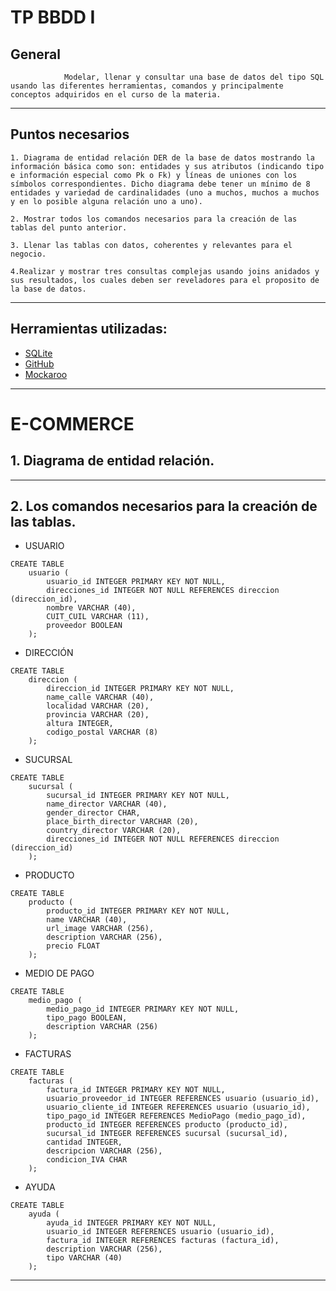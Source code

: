 # TP BBDD I

## General
```
            Modelar, llenar y consultar una base de datos del tipo SQL usando las diferentes herramientas, comandos y principalmente conceptos adquiridos en el curso de la materia.
```
---
## Puntos necesarios
```
1. Diagrama de entidad relación DER de la base de datos mostrando la información básica como son: entidades y sus atributos (indicando tipo e información especial como Pk o Fk) y líneas de uniones con los símbolos correspondientes. Dicho diagrama debe tener un mínimo de 8 entidades y variedad de cardinalidades (uno a muchos, muchos a muchos y en lo posible alguna relación uno a uno).

2. Mostrar todos los comandos necesarios para la creación de las tablas del punto anterior.

3. Llenar las tablas con datos, coherentes y relevantes para el negocio.

4.Realizar y mostrar tres consultas complejas usando joins anidados y sus resultados, los cuales deben ser reveladores para el proposito de la base de datos.
```
---
## Herramientas utilizadas:
  - [SQLite](https://www.sqlite.org/index.html)
  - [GitHub](https://github.com/DIOLINK/TP-BBDD-I)
  - [Mockaroo](https://www.mockaroo.com/)

---
# E-COMMERCE 

## 1. Diagrama de entidad relación.

---
## 2. Los comandos necesarios para la creación de las tablas.

- USUARIO
```
CREATE TABLE
    usuario (
        usuario_id INTEGER PRIMARY KEY NOT NULL,
        direcciones_id INTEGER NOT NULL REFERENCES direccion (direccion_id),
        nombre VARCHAR (40),
        CUIT_CUIL VARCHAR (11),
        proveedor BOOLEAN
    );
```
- DIRECCIÓN
```
CREATE TABLE
    direccion (
        direccion_id INTEGER PRIMARY KEY NOT NULL,
        name_calle VARCHAR (40),
        localidad VARCHAR (20),
        provincia VARCHAR (20),
        altura INTEGER,
        codigo_postal VARCHAR (8)
    );
```
- SUCURSAL
```
CREATE TABLE
    sucursal (
        sucursal_id INTEGER PRIMARY KEY NOT NULL,
        name_director VARCHAR (40),
        gender_director CHAR,
        place_birth_director VARCHAR (20),
        country_director VARCHAR (20),
        direcciones_id INTEGER NOT NULL REFERENCES direccion (direccion_id)
    );
```
- PRODUCTO
```
CREATE TABLE
    producto (
        producto_id INTEGER PRIMARY KEY NOT NULL,
        name VARCHAR (40),
        url_image VARCHAR (256),
        description VARCHAR (256),
        precio FLOAT
    );
```
- MEDIO DE PAGO
```
CREATE TABLE
    medio_pago (
        medio_pago_id INTEGER PRIMARY KEY NOT NULL,
        tipo_pago BOOLEAN,
        description VARCHAR (256)
    );
```
- FACTURAS
```
CREATE TABLE
    facturas (
        factura_id INTEGER PRIMARY KEY NOT NULL,
        usuario_proveedor_id INTEGER REFERENCES usuario (usuario_id),
        usuario_cliente_id INTEGER REFERENCES usuario (usuario_id),
        tipo_pago_id INTEGER REFERENCES MedioPago (medio_pago_id),
        producto_id INTEGER REFERENCES producto (producto_id),
        sucursal_id INTEGER REFERENCES sucursal (sucursal_id),
        cantidad INTEGER,
        descripcion VARCHAR (256),
        condicion_IVA CHAR
    );
```
- AYUDA
```
CREATE TABLE
    ayuda (
        ayuda_id INTEGER PRIMARY KEY NOT NULL,
        usuario_id INTEGER REFERENCES usuario (usuario_id),
        factura_id INTEGER REFERENCES facturas (factura_id),
        description VARCHAR (256),
        tipo VARCHAR (40)
    );
```

---
